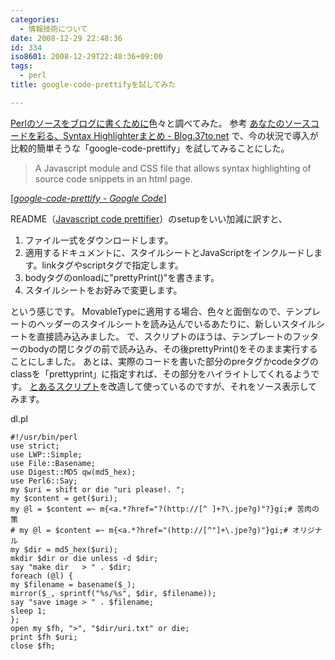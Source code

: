 ```yaml
---
categories:
  - 情報技術について
date: 2008-12-29 22:48:36
id: 334
iso8601: 2008-12-29T22:48:36+09:00
tags:
  - perl
title: google-code-prettifyを試してみた

---
```


<p><a href="http://www.nishimiyahara.net/2008/11/21/005233" target="_blank">Perlのソースをブログに書くために</a>色々と調べてみた。
参考
<a href="http://blog.37to.net/2007/06/syntax_highlighter/" target="_blank">あなたのソースコードを彩る、Syntax Highlighterまとめ - Blog.37to.net</a>
で、今の状況で導入が比較的簡単そうな「google-code-prettify」を試してみることにした。</p>

<blockquote cite="http://code.google.com/p/google-code-prettify/" title="google-code-prettify - Google Code" class="blockquote"><p>A Javascript module and CSS file that allows syntax highlighting of source code snippets in an html page.</p></blockquote>

<div class="cite">[<cite><a href="http://code.google.com/p/google-code-prettify/" target="_blank">google-code-prettify - Google Code</a></cite>]</div>

<p>README（<a href="http://google-code-prettify.googlecode.com/svn/trunk/README.html" target="_blank">Javascript code prettifier</a>）のsetupをいい加減に訳すと、</p>

<ol>
<li>ファイル一式をダウンロードします。</li>
<li>適用するドキュメントに、スタイルシートとJavaScriptをインクルードします。linkタグやscriptタグで指定します。</li>
<li>bodyタグのonloadに"prettyPrint()"を書きます。</li>
<li>スタイルシートをお好みで変更します。</li>
</ol>

<p>という感じです。
MovableTypeに適用する場合、色々と面倒なので、テンプレートのヘッダーのスタイルシートを読み込んでいるあたりに、新しいスタイルシートを直接読み込みました。
で、スクリプトのほうは、テンプレートのフッターのbodyの閉じタグの前で読み込み、その後prettyPrint()をそのまま実行することにしました。
あとは、実際のコードを書いた部分のpreタグかcodeタグのclassを「prettyprint」に指定すれば、その部分をハイライトしてくれるようです。
<a href="http://perl-users.jp/articles/advent-calendar/2008/08.html" target="_blank">とあるスクリプト</a>を改造して使っているのですが、それをソース表示してみます。</p>

<p>
dl.pl</p>

<pre><code>#!/usr/bin/perl
use strict;
use LWP::Simple;
use File::Basename;
use Digest::MD5 qw(md5_hex);
use Perl6::Say;
my &#36;uri = shift or die &#34;uri please!. &#34;;
my &#36;content = get(&#36;uri);
my @l = &#36;content =~ m{&#60;a.*?href=&#34;?(http://[^ ]+?\.jpe?g)&#34;?}gi;# 苦肉の策
# my @l = &#36;content =~ m{&#60;a.*?href=&#34;(http://[^&#34;]+\.jpe?g)&#34;}gi;# オリジナル
my &#36;dir = md5_hex(&#36;uri);
mkdir &#36;dir or die unless -d &#36;dir;
say &#34;make dir   &#62; &#34; . &#36;dir;
foreach (@l) {
my &#36;filename = basename(&#36;_);
mirror(&#36;_, sprintf(&#34;%s/%s&#34;, &#36;dir, &#36;filename));
say &#34;save image &#62; &#34; . &#36;filename;
sleep 1;
};
open my &#36;fh, &#34;&#62;&#34;, &#34;&#36;dir/uri.txt&#34; or die;
print &#36;fh &#36;uri;
close &#36;fh;</code></pre>
    	